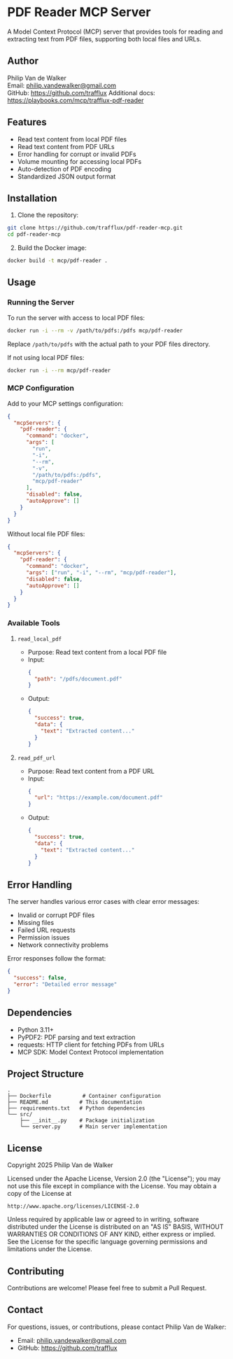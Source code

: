 # PDF Reader MCP Server

A Model Context Protocol (MCP) server that provides tools for reading and extracting text from PDF files, supporting both local files and URLs.

## Author

Philip Van de Walker  
Email: philip.vandewalker@gmail.com  
GitHub: https://github.com/trafflux
Additional docs: https://playbooks.com/mcp/trafflux-pdf-reader

## Features

- Read text content from local PDF files
- Read text content from PDF URLs
- Error handling for corrupt or invalid PDFs
- Volume mounting for accessing local PDFs
- Auto-detection of PDF encoding
- Standardized JSON output format

## Installation

1. Clone the repository:

```bash
git clone https://github.com/trafflux/pdf-reader-mcp.git
cd pdf-reader-mcp
```

2. Build the Docker image:

```bash
docker build -t mcp/pdf-reader .
```

## Usage

### Running the Server

To run the server with access to local PDF files:

```bash
docker run -i --rm -v /path/to/pdfs:/pdfs mcp/pdf-reader
```

Replace `/path/to/pdfs` with the actual path to your PDF files directory.

If not using local PDF files:

```bash
docker run -i --rm mcp/pdf-reader
```

### MCP Configuration

Add to your MCP settings configuration:

```json
{
  "mcpServers": {
    "pdf-reader": {
      "command": "docker",
      "args": [
        "run",
        "-i",
        "--rm",
        "-v",
        "/path/to/pdfs:/pdfs",
        "mcp/pdf-reader"
      ],
      "disabled": false,
      "autoApprove": []
    }
  }
}
```

Without local file PDF files:

```json
{
  "mcpServers": {
    "pdf-reader": {
      "command": "docker",
      "args": ["run", "-i", "--rm", "mcp/pdf-reader"],
      "disabled": false,
      "autoApprove": []
    }
  }
}
```

### Available Tools

1. `read_local_pdf`

   - Purpose: Read text content from a local PDF file
   - Input:
     ```json
     {
       "path": "/pdfs/document.pdf"
     }
     ```
   - Output:
     ```json
     {
       "success": true,
       "data": {
         "text": "Extracted content..."
       }
     }
     ```

2. `read_pdf_url`
   - Purpose: Read text content from a PDF URL
   - Input:
     ```json
     {
       "url": "https://example.com/document.pdf"
     }
     ```
   - Output:
     ```json
     {
       "success": true,
       "data": {
         "text": "Extracted content..."
       }
     }
     ```

## Error Handling

The server handles various error cases with clear error messages:

- Invalid or corrupt PDF files
- Missing files
- Failed URL requests
- Permission issues
- Network connectivity problems

Error responses follow the format:

```json
{
  "success": false,
  "error": "Detailed error message"
}
```

## Dependencies

- Python 3.11+
- PyPDF2: PDF parsing and text extraction
- requests: HTTP client for fetching PDFs from URLs
- MCP SDK: Model Context Protocol implementation

## Project Structure

```
.
├── Dockerfile          # Container configuration
├── README.md          # This documentation
├── requirements.txt   # Python dependencies
└── src/
    ├── __init__.py    # Package initialization
    └── server.py      # Main server implementation
```

## License

Copyright 2025 Philip Van de Walker

Licensed under the Apache License, Version 2.0 (the "License");
you may not use this file except in compliance with the License.
You may obtain a copy of the License at

    http://www.apache.org/licenses/LICENSE-2.0

Unless required by applicable law or agreed to in writing, software
distributed under the License is distributed on an "AS IS" BASIS,
WITHOUT WARRANTIES OR CONDITIONS OF ANY KIND, either express or implied.
See the License for the specific language governing permissions and
limitations under the License.

## Contributing

Contributions are welcome! Please feel free to submit a Pull Request.

## Contact

For questions, issues, or contributions, please contact Philip Van de Walker:

- Email: philip.vandewalker@gmail.com
- GitHub: https://github.com/trafflux
